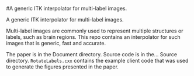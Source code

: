 #A generic ITK interpolator for multi-label images.

A generic ITK interpolator for multi-label images.

Multi-label images are commonly used to represent multiple structures or labels, such as brain regions.
This repo contains an interpolator for such images that is generic, fast and accurate.

The paper is in the Document directory. Source code  is in the... Source directory. `RotateLabels.cxx` contains the example
client code that was used to generate the figures presented in the paper.
